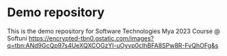 # Demo repository
This is the demo repository for Software Technologies Mya 2023 Course @ Softuni
https://encrypted-tbn0.gstatic.com/images?q=tbn:ANd9GcQp97s4UeXQXCOGzYl-uOyvp0cIhBFA8SPw8R-FvQhOFg&s

